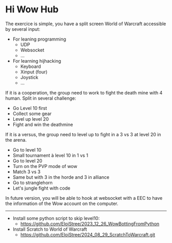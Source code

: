 # Hi Wow Hub

The exercice is simple, you have a split screen World of Warcraft accessible by several input:
- For leaning programming
  - UDP
  - Websocket
  - ...
- For learning hijhacking
  - Keyboard
  - Xinput (four)
  - Joystick
  - ...


If it is a cooperation, the group need to work to fight the death mine with 4 human.
Split in several challenge: 
- Go Level 10 first
- Collect some gear
- Level up level 20
- Fight and win the deathmine

If it is a versus, the group need to level up to fight in a 3 vs 3 at level 20 in the arena.
- Go to level 10 
- Small tournament à level 10 in 1 vs 1
- Go to level 20
- Turn on the PVP mode of wow
- Match 3 vs 3
- Same but with 3 in the horde and 3 in alliance
- Go to stranglehorn
- Let's jungle fight with code

In future version, you will be able to hook at websocket with a EEC to have the information of the Wow account on the computer.


------------------------


- Install some python script to skip level10:
  - https://github.com/EloiStree/2023_12_26_WowBottingFromPython
- Install Scratch to World of Warcraft
  - https://github.com/EloiStree/2024_08_29_ScratchToWarcraft.git 
